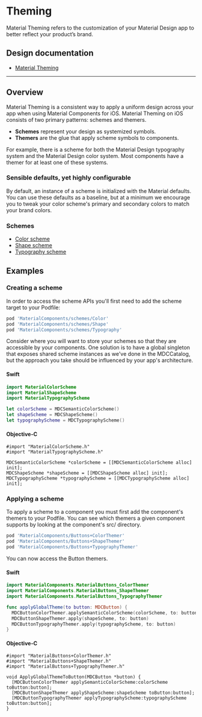 <!--docs:
title: "Theming"
layout: detail
section: components
excerpt: "Material Theming refers to the customization of your Material Design app to better reflect your product’s brand."
path: /catalog/theming/
-->

# Theming

Material Theming refers to the customization of your Material Design app to better reflect your product’s brand.

## Design documentation

<ul class="icon-list">
  <li class="icon-list-item icon-list-item--spec"><a href="https://material.io/go/design-theming">Material Theming</a></li>
</ul>

- - -

## Overview

Material Theming is a consistent way to apply a uniform design across your app when using Material Components for iOS. Material Theming on iOS consists of two primary patterns: schemes and themers.

- **Schemes** represent your design as systemized symbols.
- **Themers** are the glue that apply scheme symbols to components.

For example, there is a scheme for both the Material Design typography system and the Material
Design color system. Most components have a themer for at least one of these systems.

### Sensible defaults, yet highly configurable

By default, an instance of a scheme is initialized with the Material defaults. You can use these
defaults as a baseline, but at a minimum we encourage you to tweak your color scheme's primary and
secondary colors to match your brand colors.

### Schemes

<ul class="icon-list">
  <li class="icon-list-item icon-list-item--link"><a href="Color/">Color scheme</a></li>
  <li class="icon-list-item icon-list-item--link"><a href="Shape/">Shape scheme</a></li>
  <li class="icon-list-item icon-list-item--link"><a href="Typography/">Typography scheme</a></li>
</ul>

## Examples

### Creating a scheme

In order to access the scheme APIs you'll first need to add the scheme target to your Podfile:

```bash
pod 'MaterialComponents/schemes/Color'
pod 'MaterialComponents/schemes/Shape'
pod 'MaterialComponents/schemes/Typography'
```

Consider where you will want to store your schemes so that they are accessible by your components.
One solution is to have a global singleton that exposes shared scheme instances as we've done in
the MDCCatalog, but the approach you take should be influenced by your app's architecture.

<!--<div class="material-code-render" markdown="1">-->
#### Swift

```swift
import MaterialColorScheme
import MaterialShapeScheme
import MaterialTypographyScheme

let colorScheme = MDCSemanticColorScheme()
let shapeScheme = MDCShapeScheme()
let typographyScheme = MDCTypographyScheme()
```

#### Objective-C

```objc
#import "MaterialColorScheme.h"
#import "MaterialTypographyScheme.h"

MDCSemanticColorScheme *colorScheme = [[MDCSemanticColorScheme alloc] init];
MDCShapeScheme *shapeScheme = [[MDCShapeScheme alloc] init];
MDCTypographyScheme *typographyScheme = [[MDCTypographyScheme alloc] init];
```
<!--</div>-->

### Applying a scheme

To apply a scheme to a component you must first add the component's themers to your
Podfile. You can see which themers a given component supports by looking at the component's src/
directory.

```bash
pod 'MaterialComponents/Buttons+ColorThemer'
pod 'MaterialComponents/Buttons+ShapeThemer'
pod 'MaterialComponents/Buttons+TypographyThemer'
```

You can now access the Button themers.

<!--<div class="material-code-render" markdown="1">-->
#### Swift

```swift
import MaterialComponents.MaterialButtons_ColorThemer
import MaterialComponents.MaterialButtons_ShapeThemer
import MaterialComponents.MaterialButtons_TypographyThemer

func applyGlobalTheme(to button: MDCButton) {
  MDCButtonColorThemer.applySemanticColorScheme(colorScheme, to: button)
  MDCButtonShapeThemer.apply(shapeScheme, to: button)
  MDCButtonTypographyThemer.apply(typographyScheme, to: button)
}
```

#### Objective-C

```objc
#import "MaterialButtons+ColorThemer.h"
#import "MaterialButtons+ShapeThemer.h"
#import "MaterialButtons+TypographyThemer.h"

void ApplyGlobalThemeToButton(MDCButton *button) {
  [MDCButtonColorThemer applySemanticColorScheme:colorScheme toButton:button];
  [MDCButtonShapeThemer applyShapeScheme:shapeScheme toButton:button];
  [MDCButtonTypographyThemer applyTypographyScheme:typographyScheme toButton:button];
}
```
<!--</div>-->
